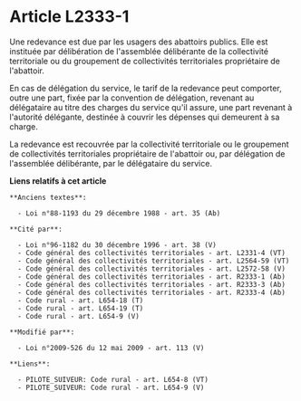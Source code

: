 # Article L2333-1

Une redevance est due par les usagers des abattoirs publics. Elle est instituée par délibération de l'assemblée délibérante
de la collectivité territoriale ou du groupement de collectivités territoriales propriétaire de l'abattoir.

En cas de délégation du service, le tarif de la redevance peut comporter, outre une part, fixée par la convention de
délégation, revenant au délégataire au titre des charges du service qu'il assure, une part revenant à l'autorité délégante,
destinée à couvrir les dépenses qui demeurent à sa charge.

La redevance est recouvrée par la collectivité territoriale ou le groupement de collectivités territoriales propriétaire de
l'abattoir ou, par délégation de l'assemblée délibérante, par le délégataire du service.

**Liens relatifs à cet article**

	**Anciens textes**:

	  - Loi n°88-1193 du 29 décembre 1988 - art. 35 (Ab)

	**Cité par**:

	  - Loi n°96-1182 du 30 décembre 1996 - art. 38 (V)
	  - Code général des collectivités territoriales - art. L2331-4 (VT)
	  - Code général des collectivités territoriales - art. L2564-59 (VT)
	  - Code général des collectivités territoriales - art. L2572-58 (V)
	  - Code général des collectivités territoriales - art. R2333-1 (Ab)
	  - Code général des collectivités territoriales - art. R2333-3 (Ab)
	  - Code général des collectivités territoriales - art. R2333-4 (Ab)
	  - Code rural - art. L654-18 (T)
	  - Code rural - art. L654-19 (T)
	  - Code rural - art. L654-9 (V)

	**Modifié par**:

	  - Loi n°2009-526 du 12 mai 2009 - art. 113 (V)

	**Liens**:

	  - PILOTE_SUIVEUR: Code rural - art. L654-8 (VT)
	  - PILOTE_SUIVEUR: Code rural - art. L654-9 (V)
